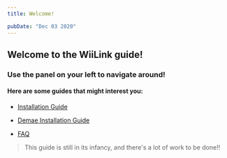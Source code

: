 ```yaml
---
title: Welcome!

pubDate: "Dec 03 2020"
---
```


## Welcome to the WiiLink guide!
### Use the panel on your left to navigate around!

#### Here are some guides that might interest you:
* [Installation Guide](./2installation)

* [Demae Installation Guide](./3demae_install)

* [FAQ](./4faq)

> This guide is still in its infancy, and there's a lot of work to be done!!
